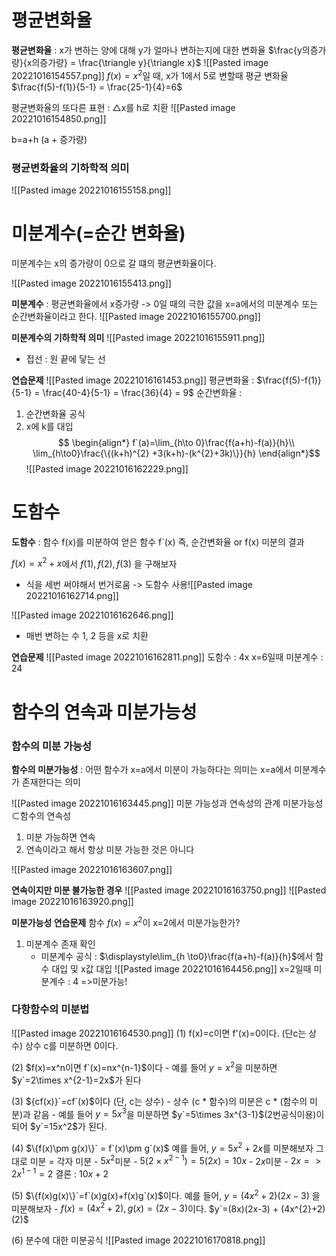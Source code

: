 # 평균변화율
__평균변화율__ : x가 변하는 양에 대해 y가 얼마나 변하는지에 대한 변화율
$\frac{y의증가량}{x의증가량} = \frac{\triangle y}{\triangle x}$ 
![[Pasted image 20221016154557.png]]
$f(x) = x^2$일 때, x가 1에서 5로 변할때 평균 변화율
$\frac{f(5)-f(1)}{5-1} = \frac{25-1}{4}=6$ 

평균변화율의 또다른 표현 : $\triangle$x를 h로 치환
![[Pasted image 20221016154850.png]]

b=a+h (a + 증가량)

### 평균변화율의 기하학적 의미
![[Pasted image 20221016155158.png]]

# 미분계수(=순간 변화율)
미분계수는 x의 증가량이 0으로 갈 떄의 평균변화율이다.

![[Pasted image 20221016155413.png]]

__미분계수__ : 평균변화율에서 x증가량 -> 0일 때의 극한 값을 x=a에서의 미분계수 또는 순간변화율이라고 한다.
![[Pasted image 20221016155700.png]]

__미분계수의 기하학적 의미__
![[Pasted image 20221016155911.png]]
- 접선 : 원 끝에 닿는 선


__연습문제__
![[Pasted image 20221016161453.png]]
평균변화율 : $\frac{f(5)-f(1)}{5-1} = \frac{40-4}{5-1} = \frac{36}{4} = 9$
순간변화율 : 
1. 순간변화율 공식
2. x에 k를 대입
$$
\begin{align*} 
f`(a)=\lim_{h\to 0}\frac{f(a+h)-f(a)}{h}\\
\lim_{h\to0}\frac{\{(k+h)^{2} +3(k+h)-(k^{2}+3k)\}}{h}
\end{align*}$$
![[Pasted image 20221016162229.png]]

# 도함수
__도함수__ : 함수 f(x)를 미분하여 얻은 함수 f`(x)
	즉, 순간변화율 or f(x) 미분의 결과

$f(x)=x^2+x$에서 $f(1), f(2), f(3)$ 을 구해보자
- 식을 세번 써야해서 번거로움 -> 도함수 사용![[Pasted image 20221016162714.png]]

![[Pasted image 20221016162646.png]]
- 매번 변하는 수 1, 2 등을 x로 치환

__연습문제__
![[Pasted image 20221016162811.png]]
 도함수 : 4x
 x=6일때 미분계수 : 24

# 함수의 연속과 미분가능성
### 함수의 미분 가능성
__함수의 미분가능성__ : 어떤 함수가 x=a에서 미분이 가능하다는 의미는 x=a에서 미분계수가 존재한다는 의미

![[Pasted image 20221016163445.png]]
미분 가능성과 연속성의 관계
미분가능성$\subset$함수의 연속성
1. 미분 가능하면 연속
2. 연속이라고 해서 항상 미분 가능한 것은 아니다

![[Pasted image 20221016163607.png]]

__연속이지만 미분 불가능한 경우__
![[Pasted image 20221016163750.png]]
![[Pasted image 20221016163920.png]]

__미분가능성 연습문제__
함수 $f(x)=x^2$이 x=2에서 미분가능한가?
1. 미분계수 존재 확인
	- 미분계수 공식 : $\displaystyle\lim_{h \to0}\frac{f(a+h)-f(a)}{h}$에서 함수 대입 및 x값 대입
![[Pasted image 20221016164456.png]]
x=2일때 미분계수 : 4 =>미분가능!


### 다항함수의 미분법
![[Pasted image 20221016164530.png]]
(1) f(x)=c이면 f'(x)=0이다. (단c는 상수)
상수 c를 미분하면 0이다.

(2) $f(x)=x^n이면 f`(x)=nx^{n-1}$이다
	- 예를 들어 $y=x^2$을 미분하면 $y`=2\times x^{2-1}=2x$가 된다

(3) ${cf(x)}`=cf`(x)$이다 (단, c는 상수)
	- 상수 (c * 함수)의 미분은 c * (함수의 미분)과 같음
	- 예를 들어 $y=5x^{3}$을 미분하면 $y`=5\times 3x^{3-1}$(2번공식이용)이 되어 $y`=15x^2$가 된다.

(4) $\{f(x)\pm g(x)\}` = f`(x)\pm g`(x)$ 
	 예를 들어, $y=5x^{2}+2x$를 미분해보자
	 그대로 미분 = 각자 미분
	 - $5x^2$미분
		 - $5(2\times x^{2-1}) = 5(2x) = 10x$
	 - $2x$미분
		 - $2x=> 2x^{1-1}=2$
		결론 : $10x +2$

 (5) $\{f(x)g(x)\}`=f`(x)g(x)+f(x)g`(x)$이다. 
	 예를 들어, $y=(4x^{2}+2)(2x-3)$ 을 미분해보자
		 - $f(x)= (4x^{2}+2),\, g(x)=(2x-3)$이다.
	 $y`=(8x)(2x-3) + (4x^{2}+2)(2)$

(6) 분수에 대한 미분공식
	![[Pasted image 20221016170818.png]]
